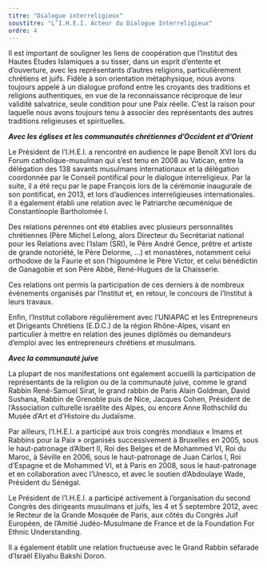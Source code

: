 ```yaml
---
titre: "Dialogue interreligieux"
soustitre: "L’I.H.E.I. Acteur du Dialogue Interreligieux"
ordre: 4
---
```


Il est important de souligner les liens de coopération que l’Institut des Hautes Etudes Islamiques a su tisser, dans un esprit d’entente et d’ouverture, avec les représentants d’autres religions, particulièrement chrétiens et juifs. Fidèle à son orientation métaphysique, nous avons toujours appelé à un dialogue profond entre les croyants des traditions et religions authentiques, en vue de la reconnaissance réciproque de leur validité salvatrice, seule condition pour une Paix réelle. C’est la raison pour laquelle nous avons toujours tenu à associer des représentants des autres traditions religieuses et spirituelles.

***Avec les églises et les communautés chrétiennes d’Occident et d’Orient***

Le Président de l’I.H.E.I. a rencontré en audience le pape Benoît XVI lors du Forum catholique-musulman qui s’est tenu en 2008 au Vatican, entre la délégation des 138 savants musulmans internationaux et la délégation coordonnée par le Conseil pontifical pour le dialogue interreligieux. Par la suite, il a été reçu par le pape François lors de la cérémonie inaugurale de son pontificat, en 2013, et lors d’audiences interreligieuses internationales. Il a également établi une relation avec le Patriarche œcuménique de Constantinople Bartholomée I.

Des relations pérennes ont été établies avec plusieurs personnalités chrétiennes (Père Michel Lelong, alors Directeur du Secrétariat national pour les Relations avec l’Islam (SRI), le Père André Gence, prêtre et artiste de grande notoriété, le Père Delorme, …) et monastères, notamment celui orthodoxe de la Faurie et son l’higoumène le Père Victor, et celui bénédictin de Ganagobie et son Père Abbé, René-Hugues de la Chaisserie.

Ces relations ont permis la participation de ces derniers à de nombreux évènements organisés par l’Institut et, en retour, le concours de l’Institut à leurs travaux.

Enfin, l’Institut collabore régulièrement avec l’UNIAPAC et les Entrepreneurs et Dirigeants Chrétiens (E.D.C.) de la région Rhône-Alpes, visant en particulier à mettre en relation des jeunes diplômés ou demandeurs d’emploi avec les entrepreneurs chrétiens et musulmans.

***Avec la communauté juive***

La plupart de nos manifestations ont également accueilli la participation de représentants de la religion ou de la communauté juive, comme le grand Rabbin René-Samuel Sirat, le grand rabbin de Paris Alain Goldman, David Sushana, Rabbin de Grenoble puis de Nice, Jacques Cohen, Président de l’Association culturelle israélite des Alpes, ou encore Anne Rothschild du Musée d’Art et d’Histoire du Judaïsme.

Par ailleurs, l’I.H.E.I. a participé aux trois congrès mondiaux « Imams et Rabbins pour la Paix » organisés successivement à Bruxelles en 2005, sous le haut-patronage d’Albert II, Roi des Belges et de Mohammed VI, Roi du Maroc, à Séville en 2006, sous le haut-patronage de Juan Carlos I, Roi d’Espagne et de Mohammed VI, et à Paris en 2008, sous le haut-patronage et en collaboration avec l’Unesco, et avec le soutien d’Abdoulaye Wade, Président du Sénégal.

Le Président de l’I.H.E.I. a participé activement à l’organisation du second Congrès des dirigeants musulmans et juifs, les 4 et 5 septembre 2012, avec le Recteur de la Grande Mosquée de Paris, aux côtés du Congrès Juif Européen, de l’Amitié Judéo-Musulmane de France et de la Foundation For Ethnic Understanding.

Il a également établit une relation fructueuse avec le Grand Rabbin séfarade d’Israël Eliyahu Bakshi Doron.
